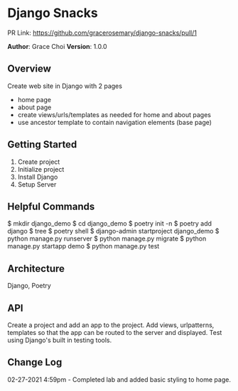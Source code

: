 # Django Snacks

PR Link: https://github.com/gracerosemary/django-snacks/pull/1

**Author**: Grace Choi
**Version**: 1.0.0 

## Overview
Create web site in Django with 2 pages
- home page
- about page
- create views/urls/templates as needed for home and about pages
- use ancestor template to contain navigation elements (base page)

## Getting Started
1. Create project
2. Initialize project
3. Install Django
4. Setup Server

## Helpful Commands
$ mkdir django_demo
$ cd django_demo
$ poetry init -n
$ poetry add django
$ tree
$ poetry shell
$ django-admin startproject django_demo
$ python manage.py runserver
$ python manage.py migrate
$ python manage.py startapp demo
$ python manage.py test

## Architecture
Django, Poetry

## API
Create a project and add an app to the project. Add views, urlpatterns, templates so that the app can be routed to the server and displayed. Test using Django's built in testing tools.

## Change Log
02-27-2021 4:59pm - Completed lab and added basic styling to home page.